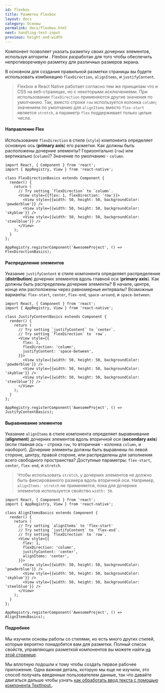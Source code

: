 ```yaml
---
id: flexbox
title: Разметка Flexbox
layout: docs
category: Основы
permalink: docs/flexbox.html
next: handling-text-input
previous: height-and-width
---
```


Компонент позволяет указать разметку своих дочерних элементов, используя алгоритм . Flexbox разработан для того чтобы обеспечить непротиворечивую разметку для различных размеров экрана.

В основном для создания правильной разметки страницы вы будете использовать комбинацию `flexDirection`, `alignItems`, и `justifyContent`.

> Flexbox в React Native работает согласно тем же принципам что и CSS на веб-страницах, но с некоторыми исключениями. При использовании `flexDirection` применяются другие значения по умолчанию. Так, вместо строки `row` используется колонка `column`; значением по умолчанию для `alignItems` вместо `flex-start` является `stretch`, а параметр `flex` поддерживает только целые числа.

#### Направление Flex

Использование `flexDirection` в стиле (`style`) компонента определяет основную ось (**primary axis**) его разметки. Как должны быть расположены дочерние элементы? Горизонтально (`row`) или вертикально (`column`)? Значение по умолчанию - `column`.

```ReactNativeWebPlayer
import React, { Component } from 'react';
import { AppRegistry, View } from 'react-native';

class FlexDirectionBasics extends Component {
  render() {
    return (
      // Try setting `flexDirection` to `column`.
      <View style={{flex: 1, flexDirection: 'row'}}>
        <View style={{width: 50, height: 50, backgroundColor: 'powderblue'}} />
        <View style={{width: 50, height: 50, backgroundColor: 'skyblue'}} />
        <View style={{width: 50, height: 50, backgroundColor: 'steelblue'}} />
      </View>
    );
  }
};

AppRegistry.registerComponent('AwesomeProject', () => FlexDirectionBasics);
```

#### Распределение элементов

Указание `justifyContent` в стиле компонента определяет распределение (**distribution**) дочерних элементов вдоль главной оси (**primary axis**). Как должны быть распределены дочерние элементы? В начале, центре, конце или расположены через равномерные интервалы? Возможные варианты: `flex-start`, `center`, `flex-end`, `space-around`, и `space-between`.

```ReactNativeWebPlayer
import React, { Component } from 'react';
import { AppRegistry, View } from 'react-native';

class JustifyContentBasics extends Component {
  render() {
    return (
      // Try setting `justifyContent` to `center`.
      // Try setting `flexDirection` to `row`.
      <View style={{
        flex: 1,
        flexDirection: 'column',
        justifyContent: 'space-between',
      }}>
        <View style={{width: 50, height: 50, backgroundColor: 'powderblue'}} />
        <View style={{width: 50, height: 50, backgroundColor: 'skyblue'}} />
        <View style={{width: 50, height: 50, backgroundColor: 'steelblue'}} />
      </View>
    );
  }
};

AppRegistry.registerComponent('AwesomeProject', () => JustifyContentBasics);
```

#### Выравнивание элементов

Указание `alignItems` в стиле компонента определяет выравнивание (**alignment**) дочерних элементов вдоль вторичной оси (**secondary axis**) (если главная ось - строка  `row`, то вторичная - колонка `column`, и наоборот). Дочерние элементы должны быть выравнены по левой стороне, центру, правой стороне, или распределены для заполнения всего свободного пространства? Доступные параметры: `flex-start`, `center`, `flex-end`, и `stretch`.

> Чтобы использовать `stretch`, у дочерних элементов не должно быть фиксированного размера вдоль вторичной оси. Например, `alignItems: stretch` не применяется, пока для дочерних элементов используется свойство `width: 50`.

```ReactNativeWebPlayer
import React, { Component } from 'react';
import { AppRegistry, View } from 'react-native';

class AlignItemsBasics extends Component {
  render() {
    return (
      // Try setting `alignItems` to 'flex-start'
      // Try setting `justifyContent` to `flex-end`.
      // Try setting `flexDirection` to `row`.
      <View style={{
        flex: 1,
        flexDirection: 'column',
        justifyContent: 'center',
        alignItems: 'center',
      }}>
        <View style={{width: 50, height: 50, backgroundColor: 'powderblue'}} />
        <View style={{width: 50, height: 50, backgroundColor: 'skyblue'}} />
        <View style={{width: 50, height: 50, backgroundColor: 'steelblue'}} />
      </View>
    );
  }
};

AppRegistry.registerComponent('AwesomeProject', () => AlignItemsBasics);
```

#### Подробнее

Мы изучили основы работы со стилями, но есть много других стилей, которые вероятно понадобятся вам для разметки. Полный список свойств, управляющих разметкой компонентов вы можете найти [на этой странице](/react-native/docs/layout-props.html).

Мы вплотную подошли к тому чтобы создать первое рабочее приложение. Одна важная деталь, которую мы еще не изучили, это способ получать введенные пользователем данные, так что давайте двигаться дальше чтобы узнать [как обработать ввод текста с помощью компонента TextInput.](/react-native/docs/handling-text-input.html).
